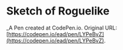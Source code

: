 # Sketch of Roguelike
 _A Pen created at CodePen.io. Original URL: [https://codepen.io/ead/pen/LYPeBvZ](https://codepen.io/ead/pen/LYPeBvZ).

 
